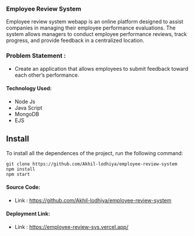 ### Employee Review System
Employee review system webapp is an online platform designed to assist companies in managing their employee performance evaluations. The system allows managers to conduct employee performance reviews, track progress, and provide feedback in a centralized location.

### Problem Statement : 
 - Create an application that allows employees to submit feedback toward each other’s performance.
 
#### Technology Used:
 - Node Js
 - Java Script
 - MongoDB
 - EJS
 

 ## Install

To install all the dependences of the project, run the following command:

    git clone https://github.com/Akhil-lodhiya/employee-review-system
    npm install
    npm start


#### Source Code:
 - Link : https://github.com/Akhil-lodhiya/employee-review-system


#### Deployment Link:
 - Link : https://employee-review-sys.vercel.app/

